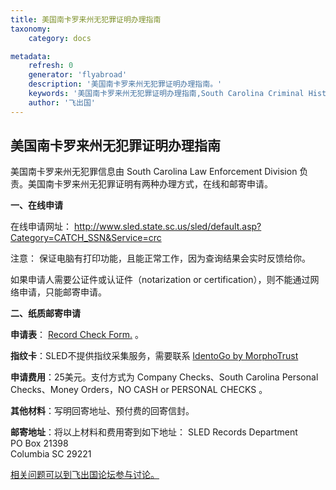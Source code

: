 ```yaml
---
title: 美国南卡罗来州无犯罪证明办理指南
taxonomy:
    category: docs

metadata:
    refresh: 0
    generator: 'flyabroad'
    description: '美国南卡罗来州无犯罪证明办理指南。'
    keywords: '美国南卡罗来州无犯罪证明办理指南,South Carolina Criminal History Background Check'
    author: '飞出国'
---
```


## 美国南卡罗来州无犯罪证明办理指南

美国南卡罗来州无犯罪信息由 South Carolina Law Enforcement Division 负责。美国南卡罗来州无犯罪证明有两种办理方式，在线和邮寄申请。

**一、在线申请**

在线申请网址： http://www.sled.state.sc.us/sled/default.asp?Category=CATCH_SSN&Service=crc

注意： 保证电脑有打印功能，且能正常工作，因为查询结果会实时反馈给你。


如果申请人需要公证件或认证件（notarization or certification），则不能通过网络申请，只能邮寄申请。


**二、纸质邮寄申请**

**申请表**： [Record Check Form.](https://catch.sled.sc.gov/images/SLEDCATCHFormfillable.pdf) 。
  
**指纹卡**：SLED不提供指纹采集服务，需要联系 [IdentoGo by MorphoTrust ](http://www.identogo.com/)

**申请费用**：25美元。支付方式为 Company Checks、South Carolina Personal Checks、Money Orders，NO CASH or PERSONAL  CHECKS 。  

**其他材料**：写明回寄地址、预付费的回寄信封。  

**邮寄地址**：将以上材料和费用寄到如下地址： 
SLED Records Department  
PO Box 21398  
Columbia SC  29221



[相关问题可以到飞出国论坛参与讨论。](http://bbs.fcgvisa.com/t/17550?target=_blank)